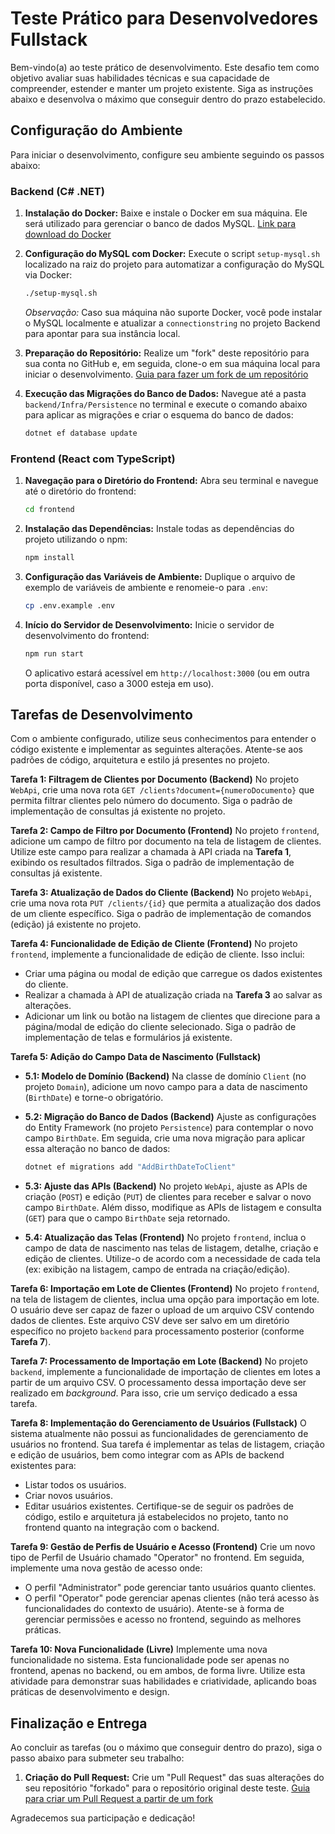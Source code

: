 # Teste Prático para Desenvolvedores Fullstack

Bem-vindo(a) ao teste prático de desenvolvimento. Este desafio tem como objetivo avaliar suas habilidades técnicas e sua capacidade de compreender, estender e manter um projeto existente. Siga as instruções abaixo e desenvolva o máximo que conseguir dentro do prazo estabelecido.

## Configuração do Ambiente

Para iniciar o desenvolvimento, configure seu ambiente seguindo os passos abaixo:

### Backend (C# .NET)

1.  **Instalação do Docker:**
    Baixe e instale o Docker em sua máquina. Ele será utilizado para gerenciar o banco de dados MySQL.
    [Link para download do Docker](https://www.docker.com/get-started)

2.  **Configuração do MySQL com Docker:**
    Execute o script `setup-mysql.sh` localizado na raiz do projeto para automatizar a configuração do MySQL via Docker:
    ```bash
    ./setup-mysql.sh
    ```
    *Observação:* Caso sua máquina não suporte Docker, você pode instalar o MySQL localmente e atualizar a `connectionstring` no projeto Backend para apontar para sua instância local.

3.  **Preparação do Repositório:**
    Realize um "fork" deste repositório para sua conta no GitHub e, em seguida, clone-o em sua máquina local para iniciar o desenvolvimento.
    [Guia para fazer um fork de um repositório](https://docs.github.com/pt/github/getting-started-with-github/fork-a-repo)

4.  **Execução das Migrações do Banco de Dados:**
    Navegue até a pasta `backend/Infra/Persistence` no terminal e execute o comando abaixo para aplicar as migrações e criar o esquema do banco de dados:
    ```bash
    dotnet ef database update
    ```

### Frontend (React com TypeScript)

1.  **Navegação para o Diretório do Frontend:**
    Abra seu terminal e navegue até o diretório do frontend:
    ```bash
    cd frontend
    ```

2.  **Instalação das Dependências:**
    Instale todas as dependências do projeto utilizando o npm:
    ```bash
    npm install
    ```

3.  **Configuração das Variáveis de Ambiente:**
    Duplique o arquivo de exemplo de variáveis de ambiente e renomeie-o para `.env`:
    ```bash
    cp .env.example .env
    ```

4.  **Início do Servidor de Desenvolvimento:**
    Inicie o servidor de desenvolvimento do frontend:
    ```bash
    npm run start
    ```
    O aplicativo estará acessível em `http://localhost:3000` (ou em outra porta disponível, caso a 3000 esteja em uso).

## Tarefas de Desenvolvimento

Com o ambiente configurado, utilize seus conhecimentos para entender o código existente e implementar as seguintes alterações. Atente-se aos padrões de código, arquitetura e estilo já presentes no projeto.

**Tarefa 1: Filtragem de Clientes por Documento (Backend)**
No projeto `WebApi`, crie uma nova rota `GET /clients?document={numeroDocumento}` que permita filtrar clientes pelo número do documento. Siga o padrão de implementação de consultas já existente no projeto.

**Tarefa 2: Campo de Filtro por Documento (Frontend)**
No projeto `frontend`, adicione um campo de filtro por documento na tela de listagem de clientes. Utilize este campo para realizar a chamada à API criada na **Tarefa 1**, exibindo os resultados filtrados. Siga o padrão de implementação de consultas já existente.

**Tarefa 3: Atualização de Dados do Cliente (Backend)**
No projeto `WebApi`, crie uma nova rota `PUT /clients/{id}` que permita a atualização dos dados de um cliente específico. Siga o padrão de implementação de comandos (edição) já existente no projeto.

**Tarefa 4: Funcionalidade de Edição de Cliente (Frontend)**
No projeto `frontend`, implemente a funcionalidade de edição de cliente. Isso inclui:
*   Criar uma página ou modal de edição que carregue os dados existentes do cliente.
*   Realizar a chamada à API de atualização criada na **Tarefa 3** ao salvar as alterações.
*   Adicionar um link ou botão na listagem de clientes que direcione para a página/modal de edição do cliente selecionado.
Siga o padrão de implementação de telas e formulários já existente.

**Tarefa 5: Adição do Campo Data de Nascimento (Fullstack)**

*   **5.1: Modelo de Domínio (Backend)**
    Na classe de domínio `Client` (no projeto `Domain`), adicione um novo campo para a data de nascimento (`BirthDate`) e torne-o obrigatório.

*   **5.2: Migração do Banco de Dados (Backend)**
    Ajuste as configurações do Entity Framework (no projeto `Persistence`) para contemplar o novo campo `BirthDate`. Em seguida, crie uma nova migração para aplicar essa alteração no banco de dados:
    ```bash
    dotnet ef migrations add "AddBirthDateToClient"
    ```

*   **5.3: Ajuste das APIs (Backend)**
    No projeto `WebApi`, ajuste as APIs de criação (`POST`) e edição (`PUT`) de clientes para receber e salvar o novo campo `BirthDate`. Além disso, modifique as APIs de listagem e consulta (`GET`) para que o campo `BirthDate` seja retornado.

*   **5.4: Atualização das Telas (Frontend)**
    No projeto `frontend`, inclua o campo de data de nascimento nas telas de listagem, detalhe, criação e edição de clientes. Utilize-o de acordo com a necessidade de cada tela (ex: exibição na listagem, campo de entrada na criação/edição).

**Tarefa 6: Importação em Lote de Clientes (Frontend)**
No projeto `frontend`, na tela de listagem de clientes, inclua uma opção para importação em lote. O usuário deve ser capaz de fazer o upload de um arquivo CSV contendo dados de clientes. Este arquivo CSV deve ser salvo em um diretório específico no projeto `backend` para processamento posterior (conforme **Tarefa 7**).

**Tarefa 7: Processamento de Importação em Lote (Backend)**
No projeto `backend`, implemente a funcionalidade de importação de clientes em lotes a partir de um arquivo CSV. O processamento dessa importação deve ser realizado em *background*. Para isso, crie um serviço dedicado a essa tarefa.

**Tarefa 8: Implementação do Gerenciamento de Usuários (Fullstack)**
O sistema atualmente não possui as funcionalidades de gerenciamento de usuários no frontend. Sua tarefa é implementar as telas de listagem, criação e edição de usuários, bem como integrar com as APIs de backend existentes para:
*   Listar todos os usuários.
*   Criar novos usuários.
*   Editar usuários existentes.
Certifique-se de seguir os padrões de código, estilo e arquitetura já estabelecidos no projeto, tanto no frontend quanto na integração com o backend.

**Tarefa 9: Gestão de Perfis de Usuário e Acesso (Frontend)**
Crie um novo tipo de Perfil de Usuário chamado "Operator" no frontend. Em seguida, implemente uma nova gestão de acesso onde:
*   O perfil "Administrator" pode gerenciar tanto usuários quanto clientes.
*   O perfil "Operator" pode gerenciar apenas clientes (não terá acesso às funcionalidades do contexto de usuário).
Atente-se à forma de gerenciar permissões e acesso no frontend, seguindo as melhores práticas.

**Tarefa 10: Nova Funcionalidade (Livre)**
Implemente uma nova funcionalidade no sistema. Esta funcionalidade pode ser apenas no frontend, apenas no backend, ou em ambos, de forma livre. Utilize esta atividade para demonstrar suas habilidades e criatividade, aplicando boas práticas de desenvolvimento e design.

## Finalização e Entrega

Ao concluir as tarefas (ou o máximo que conseguir dentro do prazo), siga o passo abaixo para submeter seu trabalho:

1.  **Criação do Pull Request:**
    Crie um "Pull Request" das suas alterações do seu repositório "forkado" para o repositório original deste teste.
    [Guia para criar um Pull Request a partir de um fork](https://docs.github.com/pt/github/collaborating-with-issues-and-pull-requests/creating-a-pull-request-from-a-fork)

Agradecemos sua participação e dedicação!
